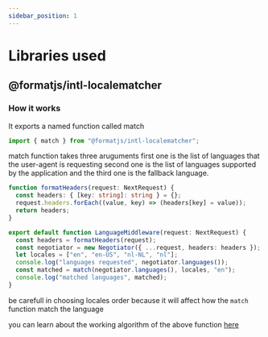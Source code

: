 ```yaml
---
sidebar_position: 1
---
```


# Libraries used

## @formatjs/intl-localematcher

### How it works

It exports a named function called match

```js
import { match } from "@formatjs/intl-localematcher";
```

match function takes three aruguments first one is the list of languages that the user-agent is requesting
second one is the list of languages supported by the application and the third one is the fallback language.

```ts
function formatHeaders(request: NextRequest) {
  const headers: { [key: string]: string } = {};
  request.headers.forEach((value, key) => (headers[key] = value));
  return headers;
}

export default function LanguageMiddleware(request: NextRequest) {
  const headers = formatHeaders(request);
  const negotiator = new Negotiator({ ...request, headers: headers });
  let locales = ["en", "en-US", "nl-NL", "nl"];
  console.log("languages requested", negotiator.languages());
  const matched = match(negotiator.languages(), locales, "en");
  console.log("matched languages", matched);
}
```

be carefull in choosing locales order because it will affect how the `match` function match the language

you can learn about the working algorithm of the above function [here](https://github.com/tc39/proposal-intl-localematcher)
